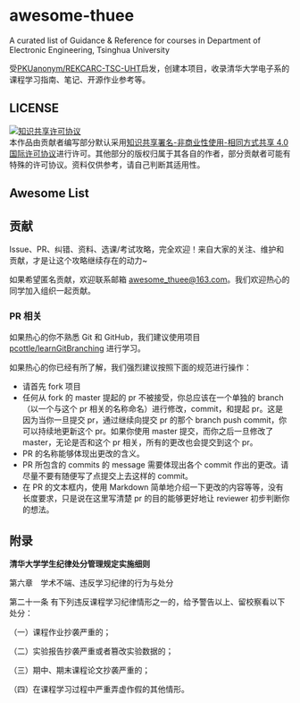 # awesome-thuee

A curated list of Guidance &amp; Reference for courses in Department of Electronic Engineering, Tsinghua University

受[PKUanonym/REKCARC-TSC-UHT](https://github.com/PKUanonym/REKCARC-TSC-UHT)启发，创建本项目，收录清华大学电子系的课程学习指南、笔记、开源作业参考等。

## LICENSE

<a rel="license" href="http://creativecommons.org/licenses/by-nc-sa/4.0/"><img alt="知识共享许可协议" style="border-width:0" src="https://i.creativecommons.org/l/by-nc-sa/4.0/88x31.png" /></a><br />本作品由贡献者编写部分默认采用<a rel="license" href="http://creativecommons.org/licenses/by-nc-sa/4.0/">知识共享署名-非商业性使用-相同方式共享 4.0 国际许可协议</a>进行许可。其他部分的版权归属于其各自的作者，部分贡献者可能有特殊的许可协议。资料仅供参考，请自己判断其适用性。

## Awesome List

## 贡献

Issue、PR、纠错、资料、选课/考试攻略，完全欢迎！来自大家的关注、维护和贡献，才是让这个攻略继续存在的动力~

如果希望匿名贡献，欢迎联系邮箱 awesome_thuee@163.com。我们欢迎热心的同学加入组织一起贡献。

### PR 相关

如果热心的你不熟悉 Git 和 GitHub，我们建议使用项目 [pcottle/learnGitBranching](https://github.com/pcottle/learnGitBranching) 进行学习。

如果热心的你已经有所了解，我们强烈建议按照下面的规范进行操作：

- 请首先 fork 项目
- 任何从 fork 的 master 提起的 pr 不被接受，你总应该在一个单独的 branch （以一个与这个 pr 相关的名称命名）进行修改，commit，和提起 pr。这是因为当你一旦提交 pr，通过继续向提交 pr 的那个 branch push commit，你可以持续地更新这个 pr。如果你使用 master 提交，而你之后一旦修改了 master，无论是否和这个 pr 相关，所有的更改也会提交到这个 pr。
- PR 的名称能够体现出更改的含义。
- PR 所包含的 commits 的 message 需要体现出各个 commit 作出的更改。请尽量不要有随便写了点提交上去这样的 commit。
- 在 PR 的文本框内，使用 Markdown 简单地介绍一下更改的内容等等，没有长度要求，只是说在这里写清楚 pr 的目的能够更好地让 reviewer 初步判断你的想法。

## 附录

**清华大学学生纪律处分管理规定实施细则**

第六章　学术不端、违反学习纪律的行为与处分

第二十一条 有下列违反课程学习纪律情形之一的，给予警告以上、留校察看以下处分：

（一）课程作业抄袭严重的；

（二）实验报告抄袭严重或者篡改实验数据的；

（三）期中、期末课程论文抄袭严重的；

（四）在课程学习过程中严重弄虚作假的其他情形。
